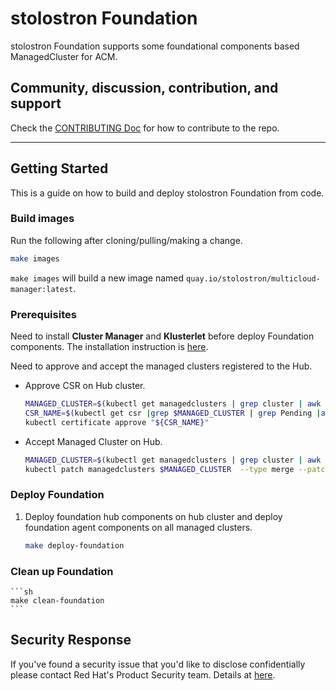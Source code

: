 # stolostron Foundation

stolostron Foundation supports some foundational components based ManagedCluster for ACM.

## Community, discussion, contribution, and support

Check the [CONTRIBUTING Doc](CONTRIBUTING.md) for how to contribute to the repo.

------

## Getting Started

This is a guide on how to build and deploy stolostron Foundation from code.

### Build images

Run the following after cloning/pulling/making a change.

```sh
make images
```

`make images` will build a new image named `quay.io/stolostron/multicloud-manager:latest`.

### Prerequisites

Need to install **Cluster Manager** and **Klusterlet** before deploy Foundation components. The installation instruction is [here](https://open-cluster-management.io). 

Need to approve and accept the managed clusters registered to the Hub.
 
* Approve CSR on Hub cluster.

    ```sh
    MANAGED_CLUSTER=$(kubectl get managedclusters | grep cluster | awk '{print $1}')
    CSR_NAME=$(kubectl get csr |grep $MANAGED_CLUSTER | grep Pending |awk '{print $1}')
    kubectl certificate approve "${CSR_NAME}"
    ```

* Accept Managed Cluster on Hub.

    ```sh
    MANAGED_CLUSTER=$(kubectl get managedclusters | grep cluster | awk '{print $1}')
    kubectl patch managedclusters $MANAGED_CLUSTER  --type merge --patch '{"spec":{"hubAcceptsClient":true}}'
    ```

### Deploy Foundation

1. Deploy foundation hub components on hub cluster and deploy foundation agent components on all managed clusters.

    ```sh
    make deploy-foundation
    ```

### Clean up Foundation

    ```sh
    make clean-foundation
    ```

## Security Response

If you've found a security issue that you'd like to disclose confidentially please contact
Red Hat's Product Security team. Details at [here](https://access.redhat.com/security/team/contact).
